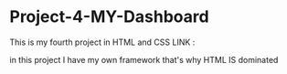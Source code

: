# Project-4-MY-Dashboard

This is my fourth project in HTML and CSS LINK :

in this project I have my own framework that's why HTML IS dominated
